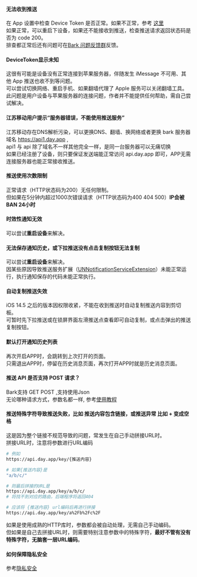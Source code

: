 #### 无法收到推送
在 App 设置中检查 Device Token 是否正常。如果不正常，参考 [这里](#DeviceToken显示未知)<br/>
如果正常，可以重启下设备，如果还不能接收到推送，检查推送请求返回状态码是否为 code 200。<br/>
排查都正常后还有问题可在[Bark 问题反馈群](https://t.me/joinchat/OsCbLzovUAE0YjY1)反馈。

#### DeviceToken显示未知
这很有可能是设备没有正常连接到苹果服务器，伴随发生 iMessage 不可用、其他 App 推送也收不到等问题。<br/>
可以尝试切换网络、重启手机、如果翻墙代理了 Apple 服务可以关闭翻墙工具。<br/>
此问题是用户设备与苹果服务器的连接问题，作者并不能提供任何帮助，需自己尝试解决。

#### 江苏移动用户提示“服务器错误，不能使用推送服务” <!-- {docsify-ignore-all} -->
江苏移动存在DNS解析污染，可以更换DNS、翻墙、换网络或者更换 bark 服务器域名 https://api1.day.app ,<br>
api1 与 api 除了域名不一样其他完全一样，是同一台服务器可以无痛切换<br>
如果已经注册了设备，则只要保证发送端能正常访问 api.day.app 即可，APP无需连接服务器也能正常接收推送。

#### 推送使用次数限制
正常请求（HTTP状态码为200）无任何限制。<br>
但如果在5分钟内超过1000次错误请求（HTTP状态码为400 404 500）<b>IP会被 BAN 24小时</b> 

#### 时效性通知无效 
可以尝试<b>重启设备</b>来解决。

#### 无法保存通知历史，或下拉推送没有点击复制按钮无法复制
可以尝试<b>重启设备</b>来解决。<br />
因某些原因导致推送服务扩展（[UNNotificationServiceExtension](https://developer.apple.com/documentation/usernotifications/unnotificationserviceextension)）未能正常运行，执行通知保存的代码未能正常执行。

#### 自动复制推送失效
iOS 14.5 之后的版本因权限收紧，不能在收到推送时自动复制推送内容到剪切板。<br/>
可暂时先下拉推送或在锁屏界面左滑推送点查看即可自动复制，或点击弹出的推送复制按钮。

#### 默认打开通知历史列表
再次开启APP时，会跳转到上次打开的页面。<br />
只需退出APP时，停留在历史消息页面，再次打开APP时就是历史消息页面。

#### 推送 API 是否支持 POST 请求？
Bark支持 GET POST ,支持使用Json<br>
无论哪种请求方式，参数名都一样, 参考[使用教程](/tutorial#请求方式)

#### 推送特殊字符导致推送失败，比如 推送内容包含链接，或推送异常 比如 + 变成空格
这是因为整个链接不规范导致的问题，常发生在自己手动拼接URL时。<br>
拼接URL时，注意将参数进行URL编码 

```sh
# 例如
https://api.day.app/key/{推送内容}

# 如果{推送内容}是
"a/b/c/"

# 则最后拼接的URL是
https://api.day.app/key/a/b/c/
# 将找不到对应的路由，后端程序将返回404

# 应该将 {推送内容} url编码后再进行拼接
https://api.day.app/key/a%2Fb%2Fc%2F
```
如果是使用成熟的HTTP库时，参数都会被自动处理，无需自己手动编码。<br>
但如果是自己去拼接URL时，则需要特别注意参数中的特殊字符，**最好不管有没有特殊字符，无脑套一层URL编码**。

#### 如何保障隐私安全
参考[隐私安全](/privacy)
